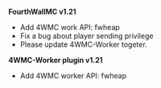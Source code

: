**FourthWallMC v1.21**

- Add 4WMC work API: fwheap  
- Fix a bug about player sending privilege  
- Please update 4WMC-Worker togeter.  

**4WMC-Worker plugin v1.21**

- Add 4WMC worker API: fwheap  
